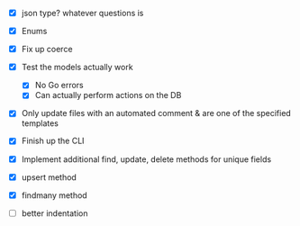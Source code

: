 - [x] json type? whatever questions is
- [x] Enums
- [x] Fix up coerce
- [x] Test the models actually work
  - [x] No Go errors
  - [x] Can actually perform actions on the DB
- [x] Only update files with an automated comment & are one of the specified templates
- [x] Finish up the CLI
- [x] Implement additional find, update, delete methods for unique fields
- [x] upsert method
- [x] findmany method

- [ ] better indentation
